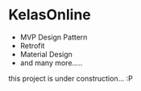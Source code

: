 # KelasOnline

- MVP Design Pattern
- Retrofit
- Material Design
- and many more.....

this project is under construction... :P
